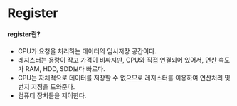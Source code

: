 # Register

#### register란?

+ CPU가 요청을 처리하는 데이터의 임시저장 공간이다. 
+ 레지스터는 용량이 작고 가격이 비싸지만, CPU와 직접 연결되어 있어서, 연산 속도가 RAM, HDD, SDD보다 빠르다.
+ CPU는 자체적으로 데이터를 저장할 수 없으므로 레지스터를 이용하여 연산처리 및 번지 지정을 도와준다. 
+ 컴퓨터 장치들을 제어한다. 